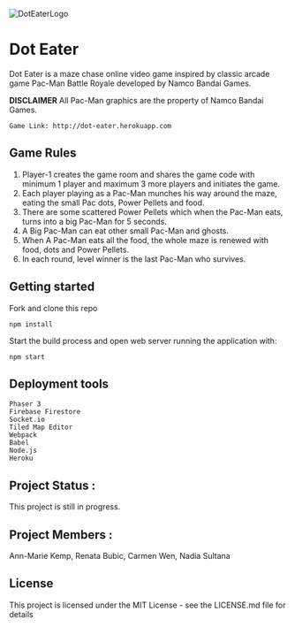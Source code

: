 ![DotEaterLogo](https://user-images.githubusercontent.com/24820174/78578107-e0bd3800-77e3-11ea-9dc6-845b1d398a36.png)

# Dot Eater

Dot Eater is a maze chase online video game inspired by classic arcade game Pac-Man Battle Royale developed by Namco Bandai Games.

**DISCLAIMER**
All Pac-Man graphics are the property of Namco Bandai Games.

```
Game Link: http://dot-eater.herokuapp.com
```

## Game Rules

1. Player-1 creates the game room and shares the game code with minimum 1 player and maximum 3 more players and initiates the game.
2. Each player playing as a Pac-Man munches his way around the maze, eating the small Pac dots, Power Pellets and food.
3. There are some scattered Power Pellets which when the Pac-Man eats, turns into a big Pac-Man for 5 seconds.
4. A Big Pac-Man can eat other small Pac-Man and ghosts.
5. When A Pac-Man eats all the food, the whole maze is renewed with food, dots and Power Pellets.
6. In each round, level winner is the last Pac-Man who survives.

## Getting started

Fork and clone this repo

```
npm install
```

Start the build process and open web server running the application with:

```
npm start

```

## Deployment tools

```
Phaser 3
Firebase Firestore
Socket.io
Tiled Map Editor
Webpack
Babel
Node.js
Heroku

```

## Project Status :

This project is still in progress.

## Project Members :

Ann-Marie Kemp, Renata Bubic, Carmen Wen, Nadia Sultana

## License

This project is licensed under the MIT License - see the LICENSE.md file for details
